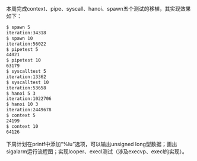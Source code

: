本周完成context、pipe、syscall、hanoi、spawn五个测试的移植，其实现效果如下：

```bash
$ spawn 5
iteration:34318
$ spawn 10
iteration:56022
$ pipetest 5
44021
$ pipetest 10
63179
$ syscalltest 5
iteration:13362
$ syscalltest 10
iteration:53658
$ hanoi 5 3
iteration:1022706
$ hanoi 10 3
iteration:2449678
$ context 5
24199
$ context 10
64126

```

下周计划在printf中添加“%lu”选项，可以输出unsigned long型数据；画出sigalarm运行流程图；实现looper、execl测试（涉及execvp、execl的实现）。